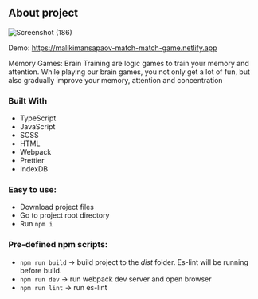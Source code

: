 ## About project
![Screenshot (186)](https://user-images.githubusercontent.com/50579392/148641823-917580f6-55bf-496d-9223-3eaeef4dceb8.png)

Demo: https://malikimansapaov-match-match-game.netlify.app

Memory Games: Brain Training are logic games to train your memory and attention. While playing our brain games, you not only get a lot of fun, but also gradually improve your memory, attention and concentration

### Built With
- TypeScript
- JavaScript
- SCSS
- HTML
- Webpack
- Prettier
- IndexDB

### Easy to use:
+ Download project files
+ Go to project root directory
+ Run `npm i`

### Pre-defined npm scripts:
+ `npm run build` -> build project to the _dist_ folder. Es-lint will be running before build.
+ `npm run dev` -> run webpack dev server and open browser
+ `npm run lint` -> run es-lint
